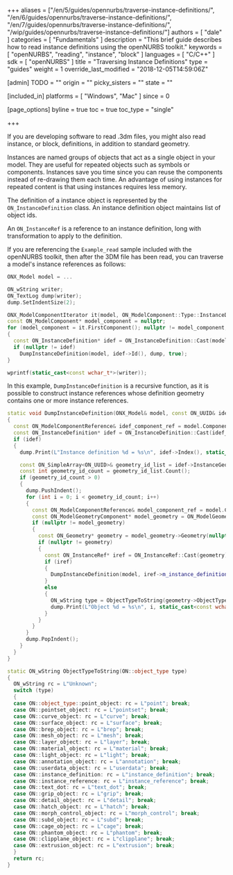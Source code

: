 +++
aliases = ["/en/5/guides/opennurbs/traverse-instance-definitions/", "/en/6/guides/opennurbs/traverse-instance-definitions/", "/en/7/guides/opennurbs/traverse-instance-definitions/", "/wip/guides/opennurbs/traverse-instance-definitions/"]
authors = [ "dale" ]
categories = [ "Fundamentals" ]
description = "This brief guide describes how to read instance definitions using the openNURBS toolkit."
keywords = [ "openNURBS", "reading", "instance", "block" ]
languages = [ "C/C++" ]
sdk = [ "openNURBS" ]
title = "Traversing Instance Definitions"
type = "guides"
weight = 1
override_last_modified = "2018-12-05T14:59:06Z"

[admin]
TODO = ""
origin = ""
picky_sisters = ""
state = ""

[included_in]
platforms = [ "Windows", "Mac" ]
since = 0

[page_options]
byline = true
toc = true
toc_type = "single"

+++

If you are developing software to read .3dm files, you might also read instance, or block, definitions, in addition to standard geometry.

Instances are named groups of objects that act as a single object in your model. They are useful for repeated objects such as symbols or components. Instances save you time since you can reuse the components instead of re-drawing them each time. An advantage of using instances for repeated content is that using instances requires less memory.

The definition of a instance object is represented by the ```ON_InstanceDefinition``` class.  An instance definition object maintains list of object ids.

An ```ON_InstanceRef``` is a reference to an instance definition,  long with transformation to apply to the definition.

If you are referencing the `Example_read` sample included with the openNURBS toolkit, then after the 3DM file has been read, you can traverse a model's instance references as follows:

```cpp
ONX_Model model = ...

ON_wString writer;
ON_TextLog dump(writer);
dump.SetIndentSize(2);

ONX_ModelComponentIterator it(model, ON_ModelComponent::Type::InstanceDefinition);
const ON_ModelComponent* model_component = nullptr;
for (model_component = it.FirstComponent(); nullptr != model_component; model_component = it.NextComponent())
{
  const ON_InstanceDefinition* idef = ON_InstanceDefinition::Cast(model_component);
  if (nullptr != idef)
    DumpInstanceDefinition(model, idef->Id(), dump, true);
}

wprintf(static_cast<const wchar_t*>(writer));

```

In this example, ```DumpInstanceDefinition``` is a recursive function, as it is possible to construct instance references whose definition geometry contains one or more instance references.

```cpp
static void DumpInstanceDefinition(ONX_Model& model, const ON_UUID& idef_id, ON_TextLog& dump, bool bRoot)
{
  const ON_ModelComponentReference& idef_component_ref = model.ComponentFromId(ON_ModelComponent::Type::InstanceDefinition, idef_id);
  const ON_InstanceDefinition* idef = ON_InstanceDefinition::Cast(idef_component_ref.ModelComponent());
  if (idef)
  {
    dump.Print(L"Instance definition %d = %s\n", idef->Index(), static_cast<const wchar_t*>(idef->Name()));

    const ON_SimpleArray<ON_UUID>& geometry_id_list = idef->InstanceGeometryIdList();
    const int geometry_id_count = geometry_id_list.Count();
    if (geometry_id_count > 0)
    {
      dump.PushIndent();
      for (int i = 0; i < geometry_id_count; i++)
      {
        const ON_ModelComponentReference& model_component_ref = model.ComponentFromId(ON_ModelComponent::Type::ModelGeometry, geometry_id_list[i]);
        const ON_ModelGeometryComponent* model_geometry = ON_ModelGeometryComponent::Cast(model_component_ref.ModelComponent());
        if (nullptr != model_geometry)
        {
          const ON_Geometry* geometry = model_geometry->Geometry(nullptr);
          if (nullptr != geometry)
          {
            const ON_InstanceRef* iref = ON_InstanceRef::Cast(geometry);
            if (iref)
            {
              DumpInstanceDefinition(model, iref->m_instance_definition_uuid, dump, false);
            }
            else
            {
              ON_wString type = ObjectTypeToString(geometry->ObjectType());
              dump.Print(L"Object %d = %s\n", i, static_cast<const wchar_t*>(type));
            }
          }
        }
      }
      dump.PopIndent();
    }
  }
}

static ON_wString ObjectTypeToString(ON::object_type type)
{
  ON_wString rc = L"Unknown";
  switch (type)
  {
  case ON::object_type::point_object: rc = L"point"; break;
  case ON::pointset_object: rc = L"pointset"; break;
  case ON::curve_object: rc = L"curve"; break;
  case ON::surface_object: rc = L"surface"; break;
  case ON::brep_object: rc = L"brep"; break;
  case ON::mesh_object: rc = L"mesh"; break;
  case ON::layer_object: rc = L"layer"; break;
  case ON::material_object: rc = L"material"; break;
  case ON::light_object: rc = L"light"; break;
  case ON::annotation_object: rc = L"annotation"; break;
  case ON::userdata_object: rc = L"userdata"; break;
  case ON::instance_definition: rc = L"instance_definition"; break;
  case ON::instance_reference: rc = L"instance_reference"; break;
  case ON::text_dot: rc = L"text_dot"; break;
  case ON::grip_object: rc = L"grip"; break;
  case ON::detail_object: rc = L"detail"; break;
  case ON::hatch_object: rc = L"hatch"; break;
  case ON::morph_control_object: rc = L"morph_control"; break;
  case ON::subd_object: rc = L"subd"; break;
  case ON::cage_object: rc = L"cage"; break;
  case ON::phantom_object: rc = L"phantom"; break;
  case ON::clipplane_object: rc = L"clipplane"; break;
  case ON::extrusion_object: rc = L"extrusion"; break;
  }
  return rc;
}
```

